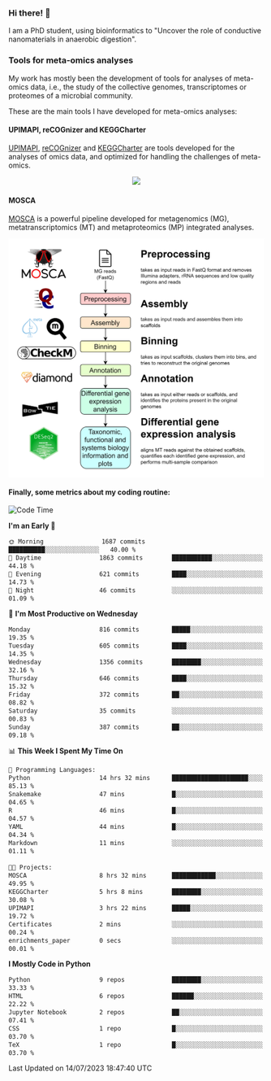 ### Hi there! 👋

I am a PhD student, using bioinformatics to "Uncover the role of conductive nanomaterials in anaerobic digestion".

### Tools for meta-omics analyses

My work has mostly been the development of tools for analyses of meta-omics data, i.e., the study of the collective genomes, transcriptomes or proteomes of a microbial community.

These are the main tools I have developed for meta-omics analyses:

#### UPIMAPI, reCOGnizer and KEGGCharter

[UPIMAPI](https://github.com/iquasere/UPIMAPI), [reCOGnizer](https://github.com/iquasere/reCOGnizer) and [KEGGCharter](https://github.com/iquasere/KEGGCharter) are tools developed for the analyses of omics data, and optimized for handling the challenges of meta-omics.

<p align="center">
    <img src="assets/annotation_paper.png">
</p>

#### MOSCA

[MOSCA](https://github.com/iquasere/MOSCA) is a powerful pipeline developed for metagenomics (MG), metatranscriptomics (MT) and metaproteomics (MP) integrated analyses.

<p align="center">
    <img src="assets/mosca_workflow.png" align="center" width="700">
</p>


#### Finally, some metrics about my coding routine:

<!--START_SECTION:waka-->
![Code Time](http://img.shields.io/badge/Code%20Time-624%20hrs%2032%20mins-blue)

**I'm an Early 🐤** 

```text
🌞 Morning                1687 commits        ██████████░░░░░░░░░░░░░░░   40.00 % 
🌆 Daytime                1863 commits        ███████████░░░░░░░░░░░░░░   44.18 % 
🌃 Evening                621 commits         ████░░░░░░░░░░░░░░░░░░░░░   14.73 % 
🌙 Night                  46 commits          ░░░░░░░░░░░░░░░░░░░░░░░░░   01.09 % 
```
📅 **I'm Most Productive on Wednesday** 

```text
Monday                   816 commits         █████░░░░░░░░░░░░░░░░░░░░   19.35 % 
Tuesday                  605 commits         ████░░░░░░░░░░░░░░░░░░░░░   14.35 % 
Wednesday                1356 commits        ████████░░░░░░░░░░░░░░░░░   32.16 % 
Thursday                 646 commits         ████░░░░░░░░░░░░░░░░░░░░░   15.32 % 
Friday                   372 commits         ██░░░░░░░░░░░░░░░░░░░░░░░   08.82 % 
Saturday                 35 commits          ░░░░░░░░░░░░░░░░░░░░░░░░░   00.83 % 
Sunday                   387 commits         ██░░░░░░░░░░░░░░░░░░░░░░░   09.18 % 
```


📊 **This Week I Spent My Time On** 

```text
💬 Programming Languages: 
Python                   14 hrs 32 mins      █████████████████████░░░░   85.13 % 
Snakemake                47 mins             █░░░░░░░░░░░░░░░░░░░░░░░░   04.65 % 
R                        46 mins             █░░░░░░░░░░░░░░░░░░░░░░░░   04.57 % 
YAML                     44 mins             █░░░░░░░░░░░░░░░░░░░░░░░░   04.34 % 
Markdown                 11 mins             ░░░░░░░░░░░░░░░░░░░░░░░░░   01.11 % 

🐱‍💻 Projects: 
MOSCA                    8 hrs 32 mins       ████████████░░░░░░░░░░░░░   49.95 % 
KEGGCharter              5 hrs 8 mins        ████████░░░░░░░░░░░░░░░░░   30.08 % 
UPIMAPI                  3 hrs 22 mins       █████░░░░░░░░░░░░░░░░░░░░   19.72 % 
Certificates             2 mins              ░░░░░░░░░░░░░░░░░░░░░░░░░   00.24 % 
enrichments_paper        0 secs              ░░░░░░░░░░░░░░░░░░░░░░░░░   00.01 % 
```

**I Mostly Code in Python** 

```text
Python                   9 repos             ████████░░░░░░░░░░░░░░░░░   33.33 % 
HTML                     6 repos             ██████░░░░░░░░░░░░░░░░░░░   22.22 % 
Jupyter Notebook         2 repos             ██░░░░░░░░░░░░░░░░░░░░░░░   07.41 % 
CSS                      1 repo              █░░░░░░░░░░░░░░░░░░░░░░░░   03.70 % 
TeX                      1 repo              █░░░░░░░░░░░░░░░░░░░░░░░░   03.70 % 
```




 Last Updated on 14/07/2023 18:47:40 UTC
<!--END_SECTION:waka-->
